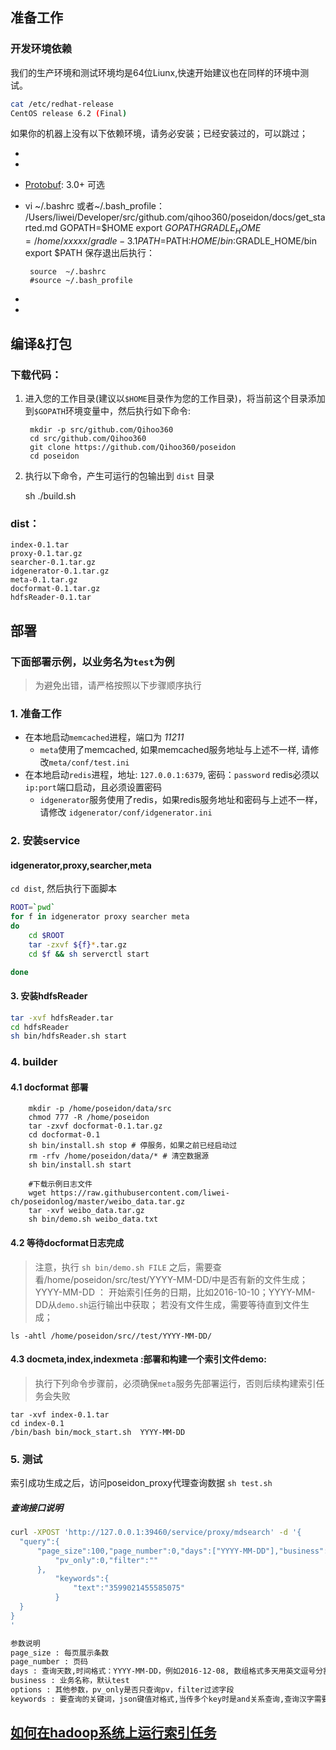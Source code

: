 
## 准备工作

### 开发环境依赖
我们的生产环境和测试环境均是64位Liunx,快速开始建议也在同样的环境中测试。
```bash
cat /etc/redhat-release
CentOS release 6.2 (Final)
```

如果你的机器上没有以下依赖环境，请务必安装；已经安装过的，可以跳过；

-  [Java jdk]: 1.7+ 
-  [Golang]: 1.6+ 
-  [Protobuf]: 3.0+  可选
-  [Gradle]:    
下载gradle的二进制包，解压到某个目录中，建议是$HOME，将gradle的bin目录设置到$PATH中：
    vi ~/.bashrc 或者~/.bash_profile：
    /Users/liwei/Developer/src/github.com/qihoo360/poseidon/docs/get_started.md
        GOPATH=$HOME
        export $GOPATH
        GRADLE_HOME=/home/xxxxx/gradle-3.1
        PATH=$PATH:$HOME/bin:$GRADLE_HOME/bin
        export $PATH
    保存退出后执行： 
       
        source  ~/.bashrc
        #source ~/.bash_profile
        
             
-  [Memcache]: 1.4.4+ 
-  [Redis]: 2.4+


## 编译&打包
### 下载代码：
1. 进入您的工作目录(建议以`$HOME`目录作为您的工作目录)，将当前这个目录添加到`$GOPATH`环境变量中，然后执行如下命令:    
     
        mkdir -p src/github.com/Qihoo360
        cd src/github.com/Qihoo360
        git clone https://github.com/Qihoo360/poseidon
        cd poseidon     
    
    
2. 执行以下命令，产生可运行的包输出到 `dist` 目录

    sh ./build.sh

### dist：

    index-0.1.tar
    proxy-0.1.tar.gz
    searcher-0.1.tar.gz
    idgenerator-0.1.tar.gz
    meta-0.1.tar.gz
    docformat-0.1.tar.gz
    hdfsReader-0.1.tar


## 部署

### 下面部署示例，以业务名为`test`为例
> 为避免出错，请严格按照以下步骤顺序执行

### 1. 准备工作

* 在本地启动`memcached`进程，端口为 *11211*
    * `meta`使用了memcached, 如果memcached服务地址与上述不一样, 请修改`meta/conf/test.ini`
* 在本地启动`redis`进程，地址: `127.0.0.1:6379`, 密码：`password` redis必须以`ip:port`端口启动，且必须设置密码 
    * `idgenerator`服务使用了redis，如果redis服务地址和密码与上述不一样，请修改 `idgenerator/conf/idgenerator.ini` 

### 2. 安装service

#### idgenerator,proxy,searcher,meta
`cd dist`, 然后执行下面脚本 

```bash
ROOT=`pwd`
for f in idgenerator proxy searcher meta
do
    cd $ROOT
    tar -zxvf ${f}*.tar.gz
    cd $f && sh serverctl start

done
```


#### 3. 安装hdfsReader

```bash
tar -xvf hdfsReader.tar
cd hdfsReader
sh bin/hdfsReader.sh start
```

### 4. builder

#### 4.1 docformat 部署

        mkdir -p /home/poseidon/data/src
        chmod 777 -R /home/poseidon
        tar -zxvf docformat-0.1.tar.gz
        cd docformat-0.1
        sh bin/install.sh stop # 停服务，如果之前已经启动过
        rm -rfv /home/poseidon/data/* # 清空数据源
        sh bin/install.sh start
        
        #下载示例日志文件
        wget https://raw.githubusercontent.com/liwei-ch/poseidonlog/master/weibo_data.tar.gz
        tar -xvf weibo_data.tar.gz
        sh bin/demo.sh weibo_data.txt
        


#### 4.2 等待docformat日志完成
> 注意，执行 `sh bin/demo.sh FILE` 之后，需要查看/home/poseidon/src/test/YYYY-MM-DD/中是否有新的文件生成；
> YYYY-MM-DD ： 开始索引任务的日期，比如2016-10-10；YYYY-MM-DD从`demo.sh`运行输出中获取；
>若没有文件生成，需要等待直到文件生成；

    ls -ahtl /home/poseidon/src//test/YYYY-MM-DD/
    
 
#### 4.3 docmeta,index,indexmeta :部署和构建一个索引文件demo:
> 执行下列命令步骤前，必须确保`meta`服务先部署运行，否则后续构建索引任务会失败

    tar -xvf index-0.1.tar
    cd index-0.1
    /bin/bash bin/mock_start.sh  YYYY-MM-DD


### 5. 测试

索引成功生成之后，访问poseidon_proxy代理查询数据 `sh test.sh` 

##### 查询接口说明 

```bash
curl -XPOST 'http://127.0.0.1:39460/service/proxy/mdsearch' -d '{
  "query":{
	  "page_size":100,"page_number":0,"days":["YYYY-MM-DD"],"business":"test","options":{
		  "pv_only":0,"filter":""
	  },
		  "keywords":{
			  "text":"3599021455585075"
		  }
  }
}
'

参数说明
page_size : 每页展示条数
page_number : 页码
days : 查询天数,时间格式：YYYY-MM-DD，例如2016-12-08, 数组格式多天用英文逗号分割
business : 业务名称，默认test
options : 其他参数，pv_only是否只查询pv，filter过滤字段
keywords : 要查询的关键词，json键值对格式,当传多个key时是and关系查询,查询汉字需要`urlencode并转小写`
```

## [如何在hadoop系统上运行索引任务](docs/get_started.md)

[Java jdk]:http://www.oracle.com/technetwork/java/javase/downloads/index.html
[Golang]:https://golang.org/dl/
[Protobuf]:https://developers.google.com/protocol-buffers/docs/downloads
[Gradle]:https://gradle.org/gradle-download/
